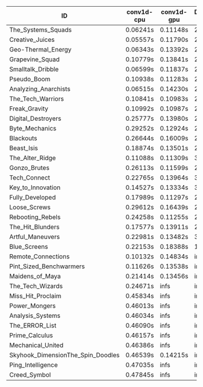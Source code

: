 |ID|conv1d-cpu|conv1d-gpu|DWSPConv2D-gpu|gemm-gpu|avg|
|-|-|-|-|-|-|
|The_Systems_Squads|0.06241s|0.11148s|2.77637s|1.71683s|1.16677s|
|Creative_Juices|0.05557s|0.11790s|2.81310s|1.69367s|1.17006s|
|Geo-Thermal_Energy|0.06343s|0.13392s|2.80927s|1.67427s|1.17022s|
|Grapevine_Squad|0.10779s|0.13841s|2.80634s|1.73800s|1.19764s|
|Smalltalk_Dribble|0.06599s|0.11837s|2.86833s|1.76254s|1.20380s|
|Pseudo_Boom|0.10938s|0.11283s|2.83240s|1.80708s|1.21542s|
|Analyzing_Anarchists|0.06515s|0.14230s|2.85470s|1.80453s|1.21667s|
|The_Tech_Warriors|0.10841s|0.10983s|2.89245s|1.76639s|1.21927s|
|Freak_Gravity|0.10992s|0.10987s|2.88675s|1.80273s|1.22732s|
|Digital_Destroyers|0.25777s|0.13980s|2.79320s|1.74630s|1.23427s|
|Byte_Mechanics|0.29252s|0.12924s|2.81797s|1.80947s|1.26230s|
|Blackouts|0.26644s|0.16009s|2.79713s|1.86938s|1.27326s|
|Beast_Isis|0.18874s|0.13501s|2.85428s|1.91970s|1.27443s|
|The_Alter_Ridge|0.11088s|0.11309s|3.06715s|1.80663s|1.27444s|
|Gonzo_Brutes|0.26113s|0.11599s|2.98229s|1.79181s|1.28780s|
|Tech_Connect|0.22765s|0.13964s|3.01416s|1.88361s|1.31626s|
|Key_to_Innovation|0.14527s|0.13334s|3.03511s|2.13630s|1.36251s|
|Fully_Developed|0.17989s|0.11297s|2.89024s|2.30749s|1.37265s|
|Loose_Screws|0.29612s|0.16439s|2.85901s|2.34865s|1.41704s|
|Rebooting_Rebels|0.24258s|0.11255s|2.81370s|2.52713s|1.42399s|
|The_Hit_Blunders|0.17577s|0.13911s|2.88251s|2.54566s|1.43576s|
|Artful_Maneuvers|0.22981s|0.13482s|3.64067s|2.49698s|1.62557s|
|Blue_Screens|0.22153s|0.18388s|12.27192s|2.39633s|3.76841s|
|Remote_Connections|0.10132s|0.14834s|infs|4.43569s|infs|
|Pint_Sized_Benchwarmers|0.11626s|0.13538s|infs|1.75782s|infs|
|Maidens_of_Maya|0.21414s|0.13456s|infs|infs|infs|
|The_Tech_Wizards|0.24671s|infs|infs|4.39386s|infs|
|Miss_Hit_Proclaim|0.45834s|infs|infs|4.37231s|infs|
|Power_Mongers|0.46013s|infs|infs|4.41619s|infs|
|Analysis_Systems|0.46034s|infs|infs|4.39594s|infs|
|The_ERROR_List|0.46090s|infs|infs|4.39019s|infs|
|Prime_Calculus|0.46157s|infs|infs|4.40212s|infs|
|Mechanical_United|0.46386s|infs|infs|4.39556s|infs|
|Skyhook_DimensionThe_Spin_Doodles|0.46539s|0.14215s|infs|infs|infs|
|Ping_Intelligence|0.47035s|infs|infs|4.42875s|infs|
|Creed_Symbol|0.47845s|infs|infs|4.35737s|infs|
